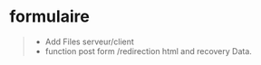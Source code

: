 # formulaire

>* Add Files serveur/client
>* function post form /redirection html and recovery Data.